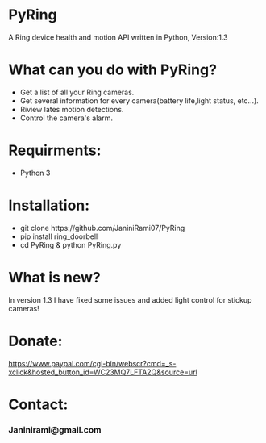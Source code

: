 # PyRing
A Ring device health and motion API written in Python, Version:1.3

# What can you do with PyRing?
<ul>
<li>Get a list of all your Ring cameras.</li>
<li>Get several information for every camera(battery life,light status, etc...).</li>  
<li>Riview lates motion detections.</li>  
<li>Control the camera's alarm.</li>    
</ul>

# Requirments:
<ul>
<li>Python 3</li>
</ul>

# Installation:

<ul>
<li>git clone https://github.com/JaniniRami07/PyRing</li>
<li>pip install ring_doorbell</li>
<li>cd PyRing & python PyRing.py</li>
</ul>

# What is new?
In version 1.3 I have fixed some issues and added light control for stickup cameras!


# Donate: 

https://www.paypal.com/cgi-bin/webscr?cmd=_s-xclick&hosted_button_id=WC23MQ7LFTA2Q&source=url

# Contact:
<h3>Janinirami@gmail.com</h3>

